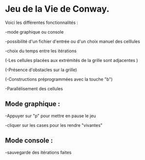 # Jeu de la Vie de Conway. 

Voici les différentes fonctionnalités :

-mode graphique ou console

-possibilité d'un fichier d'entrée ou d'un choix manuel des celllules

-choix du temps entre les itérations	

(-Les cellules placées aux extrémités de la grille sont adjacentes )

(-Présence d'obstacles sur la grille)

(-Constructions préprogrammées avec la touche "b")	

-Parallélisement des cellules



## Mode graphique :

-Appuyer sur "p" pour mettre en pause le jeu

-cliquer sur les cases pour les rendre "vivantes"



## Mode console :

-sauvegarde des itérations faites
